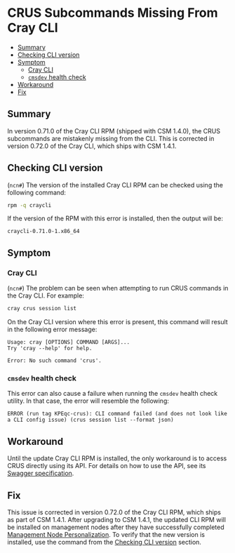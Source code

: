 # CRUS Subcommands Missing From Cray CLI

- [Summary](#summary)
- [Checking CLI version](#checking-cli-version)
- [Symptom](#symptom)
  - [Cray CLI](#cray-cli)
  - [`cmsdev` health check](#cmsdev-health-check)
- [Workaround](#workaround)
- [Fix](#fix)

## Summary

In version 0.71.0 of the Cray CLI RPM (shipped with CSM 1.4.0), the CRUS subcommands are mistakenly missing from
the CLI. This is corrected in version 0.72.0 of the Cray CLI, which ships with CSM 1.4.1.

## Checking CLI version

(`ncn#`) The version of the installed Cray CLI RPM can be checked using the following command:

```bash
rpm -q craycli
```

If the version of the RPM with this error is installed, then the output will be:

```text
craycli-0.71.0-1.x86_64
```

## Symptom

### Cray CLI

(`ncn#`) The problem can be seen when attempting to run CRUS commands in the Cray CLI. For example:

```bash
cray crus session list
```

On the Cray CLI version where this error is present, this command will result in the following error message:

```text
Usage: cray [OPTIONS] COMMAND [ARGS]...
Try 'cray --help' for help.

Error: No such command 'crus'.
```

### `cmsdev` health check

This error can also cause a failure when running the `cmsdev` health check utility. In that case, the error will resemble the following:

```text
ERROR (run tag KPEqc-crus): CLI command failed (and does not look like a CLI config issue) (crus session list --format json)
```

## Workaround

Until the update Cray CLI RPM is installed, the only workaround is to access CRUS directly using its API. For details on how to use the API,
see its [Swagger specification](https://github.com/Cray-HPE/cray-crus/blob/v1.11.2/api/openapi.yaml).

## Fix

This issue is corrected in version 0.72.0 of the Cray CLI RPM, which ships as part of CSM 1.4.1. After upgrading to CSM 1.4.1, the updated CLI RPM
will be installed on management nodes after they have successfully completed
[Management Node Personalization](../../operations/configuration_management/Management_Node_Personalization.md). To verify that the new version is
installed, use the command from the [Checking CLI version](#checking-cli-version) section.
